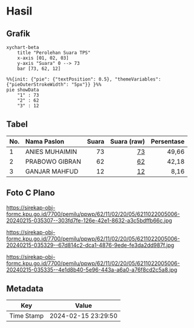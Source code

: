 # Hasil

## Grafik

```mermaid
xychart-beta
    title "Perolehan Suara TPS"
    x-axis [01, 02, 03]
    y-axis "Suara" 0 --> 73
    bar [73, 62, 12]
```

```mermaid
%%{init: {"pie": {"textPosition": 0.5}, "themeVariables": {"pieOuterStrokeWidth": "5px"}} }%%
pie showData
    "1" : 73
    "2" : 62
    "3" : 12
```

## Tabel

| No. | Nama Paslon    | Suara | Suara (raw) | Persentase |
|:--- |:-------------- | -----:| -----------:| ----------:|
| 1   | ANIES MUHAIMIN | 73    | [73][p-1]   | 49,66      |
| 2   | PRABOWO GIBRAN | 62    | [62][p-2]   | 42,18      |
| 3   | GANJAR MAHFUD  | 12    | [12][p-3]   | 8,16       |


[p-1]: https://github.com/gigit-pemilu/pemilu-2024-62-kalimantan-tengah/blob/main/pilpres/hitung-suara/sub/62-kalimantan-tengah/sub/11-pulang-pisau/sub/02-kahayan-kuala/sub/2005-papuyu-i-sei-pasanan/sub/006-tps/sub/paslon-1.txt
[p-2]: https://github.com/gigit-pemilu/pemilu-2024-62-kalimantan-tengah/blob/main/pilpres/hitung-suara/sub/62-kalimantan-tengah/sub/11-pulang-pisau/sub/02-kahayan-kuala/sub/2005-papuyu-i-sei-pasanan/sub/006-tps/sub/paslon-2.txt
[p-3]: https://github.com/gigit-pemilu/pemilu-2024-62-kalimantan-tengah/blob/main/pilpres/hitung-suara/sub/62-kalimantan-tengah/sub/11-pulang-pisau/sub/02-kahayan-kuala/sub/2005-papuyu-i-sei-pasanan/sub/006-tps/sub/paslon-3.txt

## Foto C Plano

https://sirekap-obj-formc.kpu.go.id/7700/pemilu/ppwp/62/11/02/20/05/6211022005006-20240215-035307--303fd7fe-126e-42e1-8632-a3c5bdffb66c.jpg

https://sirekap-obj-formc.kpu.go.id/7700/pemilu/ppwp/62/11/02/20/05/6211022005006-20240215-035329--67d814c2-dca1-4876-9ede-fe3da2dd987f.jpg

https://sirekap-obj-formc.kpu.go.id/7700/pemilu/ppwp/62/11/02/20/05/6211022005006-20240215-035335--4e1d8b40-5e96-443a-a6a0-a76f8cd2c5a8.jpg


## Metadata

| Key        | Value               |
| ---------- | ------------------- |
| Time Stamp | 2024-02-15 23:29:50 |



